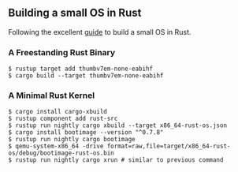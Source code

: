 ## Building a small OS in Rust

Following the excellent [guide](https://github.com/phil-opp/blog_os) to build a small OS in Rust.

### A Freestanding Rust Binary

```
$ rustup target add thumbv7em-none-eabihf
$ cargo build --target thumbv7em-none-eabihf
```

### A Minimal Rust Kernel

```
$ cargo install cargo-xbuild
$ rustup component add rust-src
$ rustup run nightly cargo xbuild --target x86_64-rust-os.json
$ cargo install bootimage --version "^0.7.8"
$ rustup run nightly cargo bootimage
$ qemu-system-x86_64 -drive format=raw,file=target/x86_64-rust-os/debug/bootimage-rust-os.bin
$ rustup run nightly cargo xrun # similar to previous command
```
